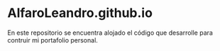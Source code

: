 # AlfaroLeandro.github.io

En este repositorio se encuentra alojado el código que desarrolle para contruir mi portafolio personal.
